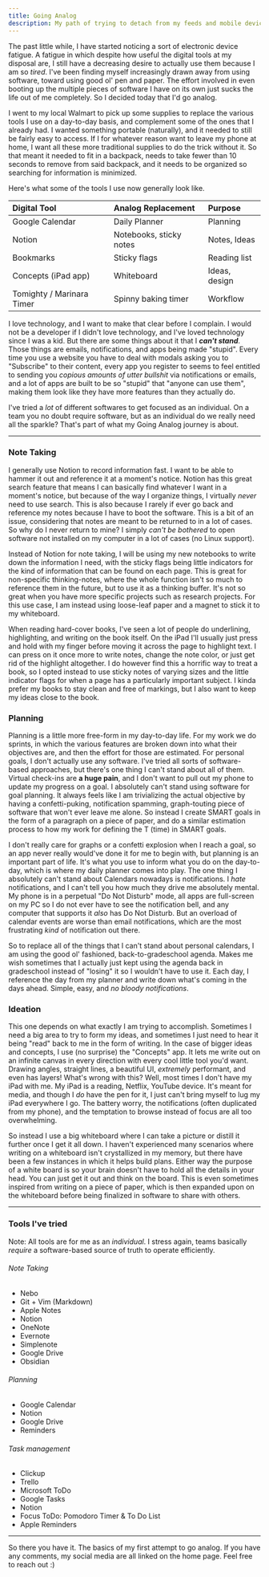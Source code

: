 ```yaml
---
title: Going Analog
description: My path of trying to detach from my feeds and mobile devices, resolve the constant app fatigue I experience, and create a system for myself to effectively manage my notes, plans, and tasks in any given moment.
---
```


The past little while, I have started noticing a sort of electronic device fatigue. A fatigue in which despite how useful the digital tools at my disposal are, I still have a decreasing desire to actually use them because I am so _tired_. I've been finding myself increasingly drawn away from using software, toward using good ol' pen and paper. The effort involved in even booting up the multiple pieces of software I have on its own just sucks the life out of me completely. So I decided today that I'd go analog.

I went to my local Walmart to pick up some supplies to replace the various tools I use on a day-to-day basis, and complement some of the ones that I already had. I wanted something portable (naturally), and it needed to still be fairly easy to access. If I for whatever reason want to leave my phone at home, I want all these more traditional supplies to do the trick without it. So that meant it needed to fit in a backpack, needs to take fewer than 10 seconds to remove from said backpack, and it needs to be organized so searching for information is minimized.

Here's what some of the tools I use now generally look like.

| Digital Tool                  | Analog Replacement      | Purpose         |
| :---------------------------- | :---------------------- | :-------------- |
| Google Calendar               | Daily Planner           | Planning        |
| Notion                        | Notebooks, sticky notes | Notes, Ideas    |
| Bookmarks                     | Sticky flags            | Reading list    |
| Concepts (iPad app)           | Whiteboard              | Ideas, design   |
| Tomighty / Marinara Timer     | Spinny baking timer     | Workflow        |


I love technology, and I want to make that clear before I complain. I would not be a developer if I didn't love technology, and I've loved technology since I was a kid. But there are some things about it that I _**can't stand**_. Those things are emails, notifications, and apps being made "stupid". Every time you use a website you have to deal with modals asking you to "Subscribe" to their content, every app you register to seems to feel entitled to sending you _copious amounts of utter bullshit_ via notifications or emails, and a lot of apps are built to be so "stupid" that "anyone can use them", making them look like they have more features than they actually do.

I've tried a _lot_ of different softwares to get focused as an individual. On a team you no doubt require software, but as an individual do we really need all the sparkle? That's part of what my Going Analog journey is about.


---


### Note Taking

I generally use Notion to record information fast. I want to be able to hammer it out and reference it at a moment's notice. Notion has this great search feature that means I can basically find whatever I want in a moment's notice, but because of the way I organize things, I virtually _never_ need to use search. This is also because I rarely if ever go back and reference my notes because I have to boot the software. This is a bit of an issue, considering that notes are meant to be returned to in a lot of cases. So why do I never return to mine? I simply _can't be bothered_ to open software not installed on my computer in a lot of cases (no Linux support).

Instead of Notion for note taking, I will be using my new notebooks to write down the information I need, with the sticky flags being little indicators for the kind of information that can be found on each page. This is great for non-specific thinking-notes, where the whole function isn't so much to reference them in the future, but to use it as a thinking buffer. It's not so great when you have more specific projects such as research projects. For this use case, I am instead using loose-leaf paper and a magnet to stick it to my whiteboard.

When reading hard-cover books, I've seen a lot of people do underlining, highlighting, and writing on the book itself. On the iPad I'll usually just press and hold with my finger before moving it across the page to highlight text. I can press on it once more to write notes, change the note color, or just get rid of the highlight altogether. I do however find this a horrific way to treat a book, so I opted instead to use sticky notes of varying sizes and the little indicator flags for when a page has a particularly important subject. I kinda prefer my books to stay clean and free of markings, but I also want to keep my ideas close to the book.


### Planning

Planning is a little more free-form in my day-to-day life. For my work we do sprints, in which the various features are broken down into what their objectives are, and then the effort for those are estimated. For personal goals, I don't actually use any software. I've tried all sorts of software-based approaches, but there's one thing I can't stand about all of them. Virtual check-ins are **a huge pain**, and I don't want to pull out my phone to update my progress on a goal. I absolutely can't stand using software for goal planning. It always feels like I am trivializing the actual objective by having a confetti-puking, notification spamming, graph-touting piece of software that won't ever leave me alone. So instead I create SMART goals in the form of a paragraph on a piece of paper, and do a similar estimation process to how my work for defining the T (time) in SMART goals.

I don't really care for graphs or a confetti explosion when I reach a goal, so an app never really would've done it for me to begin with, but planning is an important part of life. It's what you use to inform what you do on the day-to-day, which is where my daily planner comes into play. The one thing I absolutely can't stand about Calendars nowadays is notifications. I _hate_ notifications, and I can't tell you how much they drive me absolutely mental. My phone is in a perpetual "Do Not Disturb" mode, all apps are full-screen on my PC so I do not ever have to see the notification bell, and any computer that supports it _also_ has Do Not Disturb. But an overload of calendar events are worse than email notifications, which are the most frustrating _kind_ of notification out there.

So to replace all of the things that I can't stand about personal calendars, I am using the good ol' fashioned, back-to-gradeschool agenda. Makes me wish sometimes that I actually just kept using the agenda back in gradeschool instead of "losing" it so I wouldn't have to use it. Each day, I reference the day from my planner and write down what's coming in the days ahead. Simple, easy, and _no bloody notifications_.


### Ideation

This one depends on what exactly I am trying to accomplish. Sometimes I need a big area to try to form my ideas, and sometimes I just need to hear it being "read" back to me in the form of writing. In the case of bigger ideas and concepts, I use (no surprise) the "Concepts" app. It lets me write out on an infinite canvas in every direction with every cool little tool you'd want. Drawing angles, straight lines, a beautiful UI, _extremely_ performant, and even has layers! What's wrong with this? Well, most times I don't have my iPad with me. My iPad is a reading, Netflix, YouTube device. It's meant for media, and though I _do_ have the pen for it, I just can't bring myself to lug my iPad everywhere I go. The battery worry, the notifications (often duplicated from my phone), and the temptation to browse instead of focus are all too overwhelming.

So instead I use a big whiteboard where I can take a picture or distill it further once I get it all down. I haven't experienced many scenarios where writing on a whiteboard isn't crystallized in my memory, but there have been a few instances in which it helps build plans. Either way the purpose of a white board is so your brain doesn't have to hold all the details in your head. You can just get it out and think on the board. This is even sometimes inspired from writing on a piece of paper, which is then expanded upon on the whiteboard before being finalized in software to share with others.

---


### Tools I've tried

Note: All tools are for me as an _individual_. I stress again, teams basically _require_ a software-based source of truth to operate efficiently.

###### Note Taking
- Nebo
- Git + Vim (Markdown)
- Apple Notes
- Notion
- OneNote
- Evernote
- Simplenote
- Google Drive
- Obsidian

###### Planning
- Google Calendar
- Notion
- Google Drive
- Reminders

###### Task management
- Clickup
- Trello
- Microsoft ToDo
- Google Tasks
- Notion
- Focus ToDo: Pomodoro Timer & To Do List
- Apple Reminders


---


So there you have it. The basics of my first attempt to go analog. If you have any comments, my social media are all linked on the home page. Feel free to reach out :)
